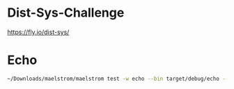 # Dist-Sys-Challenge
https://fly.io/dist-sys/

# Echo

```sh
~/Downloads/maelstrom/maelstrom test -w echo --bin target/debug/echo --node-count 1 --time-limit 10
```